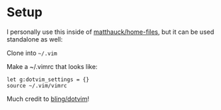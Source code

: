 
Setup
=====

I personally use this inside of [matthauck/home-files](https://github.com/matthauck/home-files),
but it can be used standalone as well:

Clone into `~/.vim`

Make a ~/.vimrc that looks like:

    let g:dotvim_settings = {}
    source ~/.vim/vimrc

Much credit to [bling/dotvim](https://github.com/bling/dotvim)!


